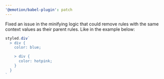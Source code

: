 ```yaml
---
'@emotion/babel-plugin': patch
---
```


Fixed an issue in the minifying logic that could remove rules with the same context values as their parent rules. Like in the example below:

```js
styled.div`
  > div {
    color: blue;

    > div {
      color: hotpink;
    }
  }
`
```
